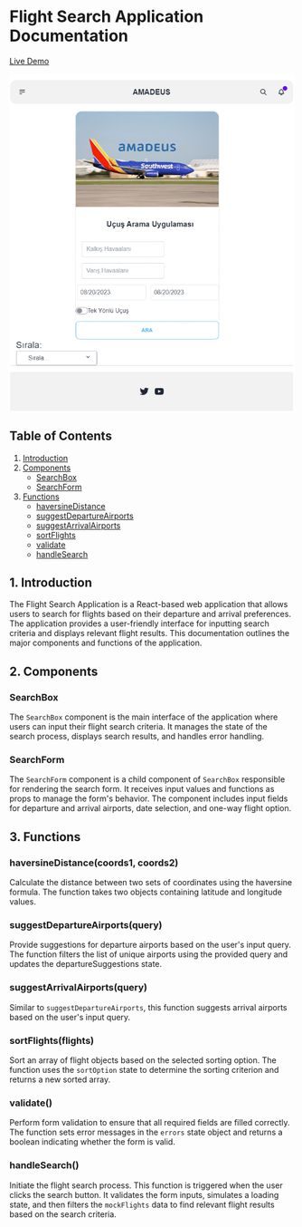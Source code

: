 # Flight Search Application Documentation
[Live Demo](https://amadesuscase.netlify.app/)

![Alt text](screenshot.png)
## Table of Contents

1. [Introduction](#introduction)
2. [Components](#components)
    - [SearchBox](#searchbox)
    - [SearchForm](#searchform)
3. [Functions](#functions)
    - [haversineDistance](#haversinedistance)
    - [suggestDepartureAirports](#suggestdepartureairports)
    - [suggestArrivalAirports](#suggestarrivalairports)
    - [sortFlights](#sortflights)
    - [validate](#validate)
    - [handleSearch](#handlesearch)

## 1. Introduction

The Flight Search Application is a React-based web application that allows users to search for flights based on their departure and arrival preferences. The application provides a user-friendly interface for inputting search criteria and displays relevant flight results. This documentation outlines the major components and functions of the application.

## 2. Components

### SearchBox

The `SearchBox` component is the main interface of the application where users can input their flight search criteria. It manages the state of the search process, displays search results, and handles error handling.

### SearchForm

The `SearchForm` component is a child component of `SearchBox` responsible for rendering the search form. It receives input values and functions as props to manage the form's behavior. The component includes input fields for departure and arrival airports, date selection, and one-way flight option.

## 3. Functions

### haversineDistance(coords1, coords2)

Calculate the distance between two sets of coordinates using the haversine formula. The function takes two objects containing latitude and longitude values.

### suggestDepartureAirports(query)

Provide suggestions for departure airports based on the user's input query. The function filters the list of unique airports using the provided query and updates the departureSuggestions state.

### suggestArrivalAirports(query)

Similar to `suggestDepartureAirports`, this function suggests arrival airports based on the user's input query.

### sortFlights(flights)

Sort an array of flight objects based on the selected sorting option. The function uses the `sortOption` state to determine the sorting criterion and returns a new sorted array.

### validate()

Perform form validation to ensure that all required fields are filled correctly. The function sets error messages in the `errors` state object and returns a boolean indicating whether the form is valid.

### handleSearch()

Initiate the flight search process. This function is triggered when the user clicks the search button. It validates the form inputs, simulates a loading state, and then filters the `mockFlights` data to find relevant flight results based on the search criteria.
